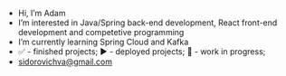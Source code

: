 - Hi, I’m Adam
- I’m interested in Java/Spring back-end development, React front-end development and competetive programming 
- I’m currently learning Spring Cloud and Kafka
- :white_check_mark: - finished projects; :arrow_forward: - deployed projects; :construction: - work in progress;
- sidorovichva@gmail.com

<!---
sidorovichva/sidorovichva is a ✨ special ✨ repository because its `README.md` (this file) appears on your GitHub profile.
You can click the Preview link to take a look at your changes.
--->
